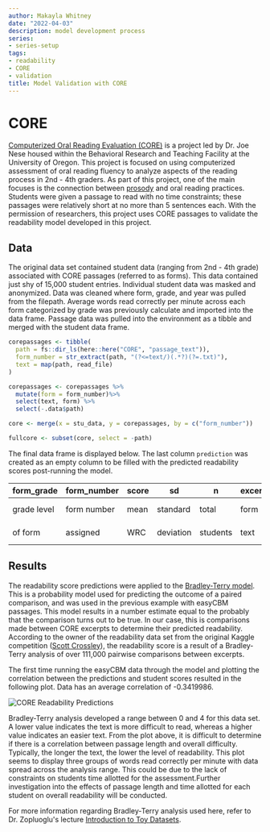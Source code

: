 ```yaml
---
author: Makayla Whitney
date: "2022-04-03"
description: model development process
series:
- series-setup
tags:
- readability
- CORE
- validation
title: Model Validation with CORE
---
```


# CORE
[Computerized Oral Reading Evaluation (CORE)](https://jnese.github.io/core-blog/about.html "Computerized Oral Reading Evaluation (CORE)") is a project led by Dr. Joe Nese housed within the Behavioral Research and Teaching Facility at the University of Oregon. This project is focused on using computerized assessment of oral reading fluency to analyze aspects of the reading process in 2nd - 4th graders. As part of this project, one of the main focuses is the connection between [prosody](https://jnese.github.io/coreprosody/ "[prosody") and oral reading practices. Students were given a passage to read with no time constraints; these passages were relatively short at no more than 5 sentences each. With the permission of researchers, this project uses CORE passages to validate the readability model developed in this project. 

## Data
The original data set contained student data (ranging from 2nd - 4th grade) associated with CORE passages (referred to as forms). This data contained just shy of 15,000 student entries. Individual student data was masked and anonymized. Data was cleaned where form, grade, and year was pulled from the filepath. Average words read correctly per minute across each form categorized by grade was previously calculate and imported into the data frame. Passage data was pulled into the environment as a tibble and merged with the student data frame. 

```r
corepassages <- tibble(
  path = fs::dir_ls(here::here("CORE", "passage_text")),
  form_number = str_extract(path, "(?<=text/)(.*?)(?=.txt)"),
  text = map(path, read_file)
)

corepassages <- corepassages %>%
  mutate(form = form_number)%>% 
  select(text, form) %>% 
  select(-.data$path)

core <- merge(x = stu_data, y = corepassages, by = c("form_number"))

fullcore <- subset(core, select = -path)
```

The final data frame is displayed below. The last column `prediction` was created as an empty column to be filled with the predicted readability scores post-running the model. 

| form_grade  | form_number | score |     sd    |     n    | excerpt |     prediction    |
| ----------- | ----------- | ----- | --------- | -------- | ------- | ----------------- |
| grade level | form number | mean  | standard  | total    |  form   |  model produced   |
|   of form   | assigned    | WRC   | deviation | students |  text   |  passage level    |

## Results

The readability score predictions were applied to the [Bradley-Terry model](https://www.r-bloggers.com/2022/02/what-is-the-bradley-terry-model/ "Bradley-Terry model"). This is a probability model used for predicting the outcome of a paired comparison, and was used in the previous example with easyCBM passages. This model results in a number estimate equal to the probably that the comparison turns out to be true. In our case, this is comparisons made between CORE excerpts to determine their predicted readability. According to the owner of the readability data set from the original Kaggle competition ([Scott Crossley](https://www.kaggle.com/c/commonlitreadabilityprize/discussion/240423 "Scott Crossley")), the readability score is a result of a Bradley-Terry analysis of over 111,000 pairwise comparisons between excerpts.

The first time running the easyCBM data through the model and plotting the correlation between the predictions and student scores resulted in the following plot. Data has an average correlation of -0.3419986. 

![CORE Readability Predictions](/Plots/corepredictions.png)

Bradley-Terry analysis developed a range between 0 and 4 for this data set. A lower value indicates the text is more difficult to read, whereas a higher value indicates an easier text. From the plot above, it is difficult to determine if there is a correlation between passage length and overall difficulty. Typically, the longer the text, the lower the level of readability. This plot seems to display three groups of words read correctly per minute with data spread across the analysis range. This could be due to the lack of constraints on students time allotted for the assessment.Further investigation into the effects of passage length and time allotted for each student on overall readability will be conducted. 

For more information regarding Bradley-Terry analysis used here, refer to Dr. Zopluoglu's lecture [Introduction to Toy Datasets](https://ml-21.netlify.app/notes/lecture-1a.html "Introduction to Toy Datasets").